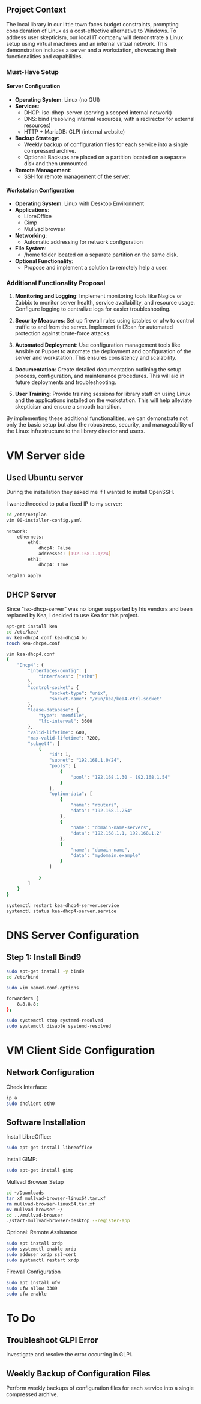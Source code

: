 ## Project Context

The local library in our little town faces budget constraints, prompting consideration of Linux as a cost-effective alternative to Windows. To address user skepticism, our local IT company will demonstrate a Linux setup using virtual machines and an internal virtual network. This demonstration includes a server and a workstation, showcasing their functionalities and capabilities.

### Must-Have Setup

#### Server Configuration

- **Operating System**: Linux (no GUI)
- **Services**:
  - DHCP: isc-dhcp-server (serving a scoped internal network)
  - DNS: bind (resolving internal resources, with a redirector for external resources)
  - HTTP + MariaDB: GLPI (internal website)
- **Backup Strategy**:
  - Weekly backup of configuration files for each service into a single compressed archive.
  - Optional: Backups are placed on a partition located on a separate disk and then unmounted.
- **Remote Management**:
  - SSH for remote management of the server.

#### Workstation Configuration

- **Operating System**: Linux with Desktop Environment
- **Applications**:
  - LibreOffice
  - Gimp
  - Mullvad browser
- **Networking**:
  - Automatic addressing for network configuration
- **File System**:
  - /home folder located on a separate partition on the same disk.
- **Optional Functionality**:
  - Propose and implement a solution to remotely help a user.

### Additional Functionality Proposal

1. **Monitoring and Logging**: Implement monitoring tools like Nagios or Zabbix to monitor server health, service availability, and resource usage. Configure logging to centralize logs for easier troubleshooting.

2. **Security Measures**: Set up firewall rules using iptables or ufw to control traffic to and from the server. Implement fail2ban for automated protection against brute-force attacks.

3. **Automated Deployment**: Use configuration management tools like Ansible or Puppet to automate the deployment and configuration of the server and workstation. This ensures consistency and scalability.

4. **Documentation**: Create detailed documentation outlining the setup process, configuration, and maintenance procedures. This will aid in future deployments and troubleshooting.

5. **User Training**: Provide training sessions for library staff on using Linux and the applications installed on the workstation. This will help alleviate skepticism and ensure a smooth transition.

By implementing these additional functionalities, we can demonstrate not only the basic setup but also the robustness, security, and manageability of the Linux infrastructure to the library director and users.


# VM Server side

## Used Ubuntu server

During the installation they asked me if I wanted to install OpenSSH.

I wanted/needed to put a fixed IP to my server:

```bash
cd /etc/netplan
vim 00-installer-config.yaml

```
```bash
network:
    ethernets: 
        eth0:
            dhcp4: False
            addresses: [192.168.1.1/24]
        eth1:
            dhcp4: True
```
```bash
netplan apply
```
## DHCP Server

Since "isc-dhcp-server" was no longer supported by his vendors and been replaced by Kea, I decided to use Kea for this project.

```bash
apt-get install kea
cd /etc/kea/
mv kea-dhcp4.conf kea-dhcp4.bu
touch kea-dhcp4.conf
```
```bash
vim kea-dhcp4.conf
{
    "Dhcp4": {
        "interfaces-config": {
            "interfaces": ["eth0"]
        },
        "control-socket": {
                "socket-type": "unix",
                "socket-name": "/run/kea/kea4-ctrl-socket"
        },
        "lease-database": {
            "type": "memfile",
            "lfc-interval": 3600
        },
        "valid-lifetime": 600,
        "max-valid-lifetime": 7200,
        "subnet4": [
            {
                "id": 1,
                "subnet": "192.168.1.0/24",
                "pools": [ 
                    {
                        "pool": "192.168.1.30 - 192.168.1.54"
                    }
                ],
                "option-data": [
                    {
                        "name": "routers",
                        "data": "192.168.1.254"
                    },
                    {
                        "name": "domain-name-servers",
                        "data": "192.168.1.1, 192.168.1.2"
                    },
                    {
                        "name": "domain-name",
                        "data": "mydomain.example"
                    }
                ]
                
            }
        ]
    }
}
```
```bash
systemctl restart kea-dhcp4-server.service
systemctl status kea-dhcp4-server.service
```
# DNS Server Configuration

## Step 1: Install Bind9

```bash
sudo apt-get install -y bind9
cd /etc/bind
```
```bash
sudo vim named.conf.options

forwarders {
    8.8.8.8;
};
```
```bash
sudo systemctl stop systemd-resolved
sudo systemctl disable systemd-resolved
```


# VM Client Side Configuration

## Network Configuration

Check Interface:

```bash
ip a
sudo dhclient eth0
```
## Software Installation

Install LibreOffice:
```bash
sudo apt-get install libreoffice
```
Install GIMP:
```bash
sudo apt-get install gimp
```
Mullvad Browser Setup
```bash
cd ~/Downloads
tar xf mullvad-browser-linux64.tar.xf
rm mullvad-browser-linux64.tar.xf
mv mullvad-browser ~/
cd ../mullvad-browser
./start-mullvad-browser-desktop --register-app
```
Optional: Remote Assistance
```bash
sudo apt install xrdp
sudo systemctl enable xrdp
sudo adduser xrdp ssl-cert
sudo systemctl restart xrdp
```
Firewall Configuration
```bash
sudo apt install ufw
sudo ufw allow 3389
sudo ufw enable
```

# To Do

## Troubleshoot GLPI Error

Investigate and resolve the error occurring in GLPI.

## Weekly Backup of Configuration Files

Perform weekly backups of configuration files for each service into a single compressed archive.



